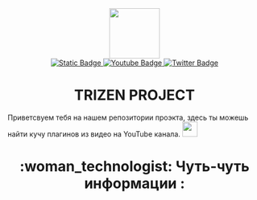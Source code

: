 <div id="header" align="center">
  <img src="https://media.giphy.com/media/M9gbBd9nbDrOTu1Mqx/giphy.gif" width="100"/>
</div>

<div id="badges" align="center">
  <a href="[your-linkedin-URL](https://discord.gg/exubBYRyu4)">
    <img alt="Static Badge" src="https://img.shields.io/badge/Discord-link?style=for-the-badge&logo=Discord&logoColor=white&color=blue&link=https%3A%2F%2Fdiscord.gg%2FexubBYRyu4">
  </a>
  <a href="your-youtube-URL">
    <img src="https://img.shields.io/badge/YouTube-red?style=for-the-badge&logo=youtube&logoColor=white" alt="Youtube Badge"/>
  </a>
  <a href="your-twitter-URL">
    <img src="https://img.shields.io/badge/Twitter-blue?style=for-the-badge&logo=twitter&logoColor=white" alt="Twitter Badge"/>
  </a>
</div>
<div>
<h1 align="center">
  TRIZEN PROJECT
</h1>
<a>
  Приветсвуем тебя на нашем репозитории проэкта, здесь ты можешь найти кучу плагинов из видео на YouTube канала.
  <img src="https://media.giphy.com/media/hvRJCLFzcasrR4ia7z/giphy.gif" width="30px"/>
  <a>
</div>
<div align="center">
  <h1>:woman_technologist: Чуть-чуть информации :</h1>
</div>
